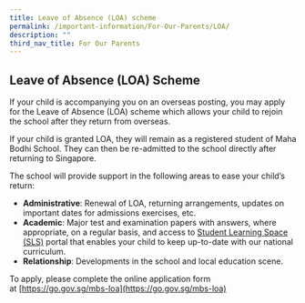 ```yaml
---
title: Leave of Absence (LOA) scheme
permalink: /important-information/For-Our-Parents/LOA/
description: ""
third_nav_title: For Our Parents
---
```

## Leave of Absence (LOA) Scheme 

If your child is accompanying you on an overseas posting, you may apply for the Leave of Absence (LOA) scheme which allows your child to rejoin the school after they return from overseas.

If your child is granted LOA, they will remain as a registered student of Maha Bodhi School. They can then be re-admitted to the school directly after returning to Singapore.

The school will provide support in the following areas to ease your child’s  return:

*   **Administrative**: Renewal of LOA, returning arrangements, updates on important dates for admissions exercises, etc.
*   **Academic**: Major test and examination papers with answers, where appropriate, on a regular basis, and access to [Student Learning Space (SLS)](https://www.moe.gov.sg/education-in-sg/student-learning-space) portal that enables your child to keep up-to-date with our national curriculum.
*   **Relationship**: Developments in the school and local education scene.

To apply, please complete the online application form at [https://go.gov.sg/mbs-loa](https://go.gov.sg/mbs-loa)

